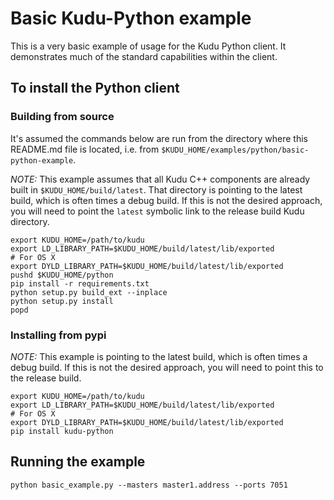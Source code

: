 <!---
Licensed under the Apache License, Version 2.0 (the "License");
you may not use this file except in compliance with the License.
You may obtain a copy of the License at

    http://www.apache.org/licenses/LICENSE-2.0

Unless required by applicable law or agreed to in writing, software
distributed under the License is distributed on an "AS IS" BASIS,
WITHOUT WARRANTIES OR CONDITIONS OF ANY KIND, either express or implied.
See the License for the specific language governing permissions and
limitations under the License.
-->

# Basic Kudu-Python example
This is a very basic example of usage for the Kudu Python client.
It demonstrates much of the standard capabilities within the client.

## To install the Python client

### Building from source
It's assumed the commands below are run from the directory where
this README.md file is located, i.e. from
`$KUDU_HOME/examples/python/basic-python-example`.

_NOTE:_ This example assumes that all Kudu C++ components are already
built in `$KUDU_HOME/build/latest`. That directory is pointing to the
latest build, which is often times a debug build. If this is not the
desired approach, you will need to point the `latest` symbolic link
to the release build Kudu directory.

```
export KUDU_HOME=/path/to/kudu
export LD_LIBRARY_PATH=$KUDU_HOME/build/latest/lib/exported
# For OS X
export DYLD_LIBRARY_PATH=$KUDU_HOME/build/latest/lib/exported
pushd $KUDU_HOME/python
pip install -r requirements.txt
python setup.py build_ext --inplace
python setup.py install
popd
```

### Installing from pypi
_NOTE:_ This example is pointing to the latest build, which is often
times a debug build. If this is not the desired approach, you will
need to point this to the release build.
```
export KUDU_HOME=/path/to/kudu
export LD_LIBRARY_PATH=$KUDU_HOME/build/latest/lib/exported
# For OS X
export DYLD_LIBRARY_PATH=$KUDU_HOME/build/latest/lib/exported
pip install kudu-python
```

## Running the example
```
python basic_example.py --masters master1.address --ports 7051
```
